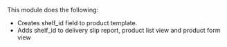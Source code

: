 This module does the following:

- Creates shelf_id field to product template.
- Adds shelf_id to delivery slip report, product list view and product
  form view
